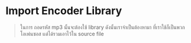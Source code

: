 # Import Encoder Library #

> ในการ ถอดรหัส mp3 นั้นจะต้องใช้ library  ดังนั้นเราจำเป็นต้องหามา
> ที่เราใช้ก็เป็นพวก โอเพ่นซอส
> แต่ได้รวมเอาไว้ใน source file